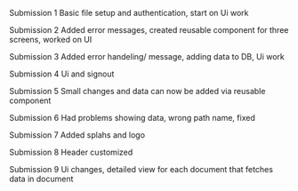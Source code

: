 Submission 1
Basic file setup and authentication, start on Ui work

Submission 2
Added error messages, created reusable component for three screens, worked on UI

Submission 3
Added error handeling/ message, adding data to DB, Ui work

Submission 4
Ui and signout

Submission 5
Small changes and data can now be added via reusable component

Submission 6
Had problems showing data, wrong path name, fixed

Submission 7
Added splahs and logo

Submission 8
Header customized

Submission 9
Ui changes, detailed view for each document that fetches data in document